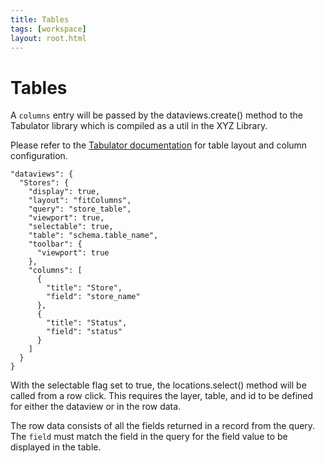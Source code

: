 ```yaml
---
title: Tables
tags: [workspace]
layout: root.html
---
```


# Tables

A `columns` entry will be passed by the dataviews.create() method to the Tabulator library which is compiled as a util in the XYZ Library.

Please refer to the [Tabulator documentation](http://tabulator.info/docs/4.6) for table layout and column configuration.

```
"dataviews": {
  "Stores": {
    "display": true,
    "layout": "fitColumns",
    "query": "store_table",
    "viewport": true,
    "selectable": true,
    "table": "schema.table_name",
    "toolbar": {
      "viewport": true
    },
    "columns": [
      {
        "title": "Store",
        "field": "store_name"
      },
      {
        "title": "Status",
        "field": "status"
      }
    ]
  }
}
```

With the selectable flag set to true, the locations.select() method will be called from a row click. This requires the layer, table, and id to be defined for either the dataview or in the row data.

The row data consists of all the fields returned in a record from the query. The `field` must match the field in the query for the field value to be displayed in the table.